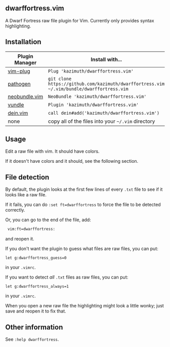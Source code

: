 dwarffortress.vim
-----------------

A Dwarf Fortress raw file plugin for Vim. Currently only provides syntax highlighting.

## Installation

| Plugin Manager        | Install with... |
| -------------         | ------------- |
| [vim-plug][1]         | `Plug 'kazimuth/dwarffortress.vim'` |
| [pathogen][2]         | `git clone https://github.com/kazimuth/dwarffortress.vim ~/.vim/bundle/dwarffortress.vim` |
| [neobundle.vim][3]    | `NeoBundle 'kazimuth/dwarffortress.vim'` |
| [vundle][4]           | `Plugin 'kazimuth/dwarffortress.vim'` |
| [dein.vim][5]         | `call dein#add('kazimuth/dwarffortress.vim')` |
| none                  | copy all of the files into your `~/.vim` directory |

[1]: https://github.com/junegunn/vim-plug
[2]: https://github.com/tpope/vim-pathogen
[3]: https://github.com/Shougo/neobundle.vim
[4]: https://github.com/gmarik/vundle
[5]: https://github.com/Shougo/dein.vim

## Usage
Edit a raw file with vim. It should have colors.

If it doesn't have colors and it should, see the following section.

## File detection
By default, the plugin looks at the first few lines of every `.txt` file to see if it looks like a raw file.

If it fails, you can do `:set ft=dwarffortress` to force the file to be detected correctly.

Or, you can go to the end of the file, add:
```txt
 vim:ft=dwarffortress:
```
and reopen it.

If you don't want the plugin to guess what files are raw files, you can put:
```vim
let g:dwarffortress_guess=0
```
in your `.vimrc`.

If you want to detect *all* `.txt` files as raw files, you can put:
```vim
let g:dwarffortress_always=1
```
in your `.vimrc`.

When you open a new raw file the highlighting might look a little wonky; just save and reopen it to fix that.

## Other information

See `:help dwarffortress`.

